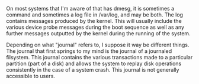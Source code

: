 On most systems that I'm aware of that has dmesg, it is sometimes a command and sometimes a log file in /var/log, and may be both. The log contains messages produced by the kernel. This will usually include the various device probe messages during the boot sequence as well as any further messages outputted by the kernel during the running of the system.

Depending on what "journal" refers to, I suppose it way be different things. The journal that first springs to my mind is the journal of a journaled filsystem. This journal contains the various transactions made to a particular partition (part of a disk) and allows the system to replay disk operations consistently in the case of a system crash. This journal is not generally accessible to users.
